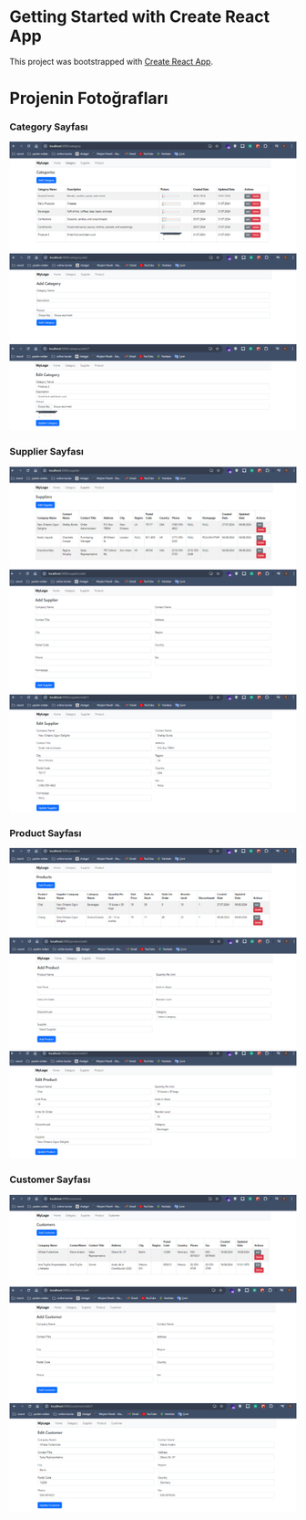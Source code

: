 # Getting Started with Create React App

This project was bootstrapped with [Create React App](https://github.com/facebook/create-react-app).


# Projenin Fotoğrafları

### Category Sayfası
![](https://github.com/ynskrc23/enterprise-track-ui/blob/master/image/categorylist.PNG)
![](https://github.com/ynskrc23/enterprise-track-ui/blob/master/image/categoryadd.PNG)
![](https://github.com/ynskrc23/enterprise-track-ui/blob/master/image/categoryedit.PNG)

### Supplier Sayfası
![](https://github.com/ynskrc23/enterprise-track-ui/blob/master/image/supplierlist.PNG)
![](https://github.com/ynskrc23/enterprise-track-ui/blob/master/image/supplieradd.PNG)
![](https://github.com/ynskrc23/enterprise-track-ui/blob/master/image/supplieredit.PNG)

### Product Sayfası
![](https://github.com/ynskrc23/enterprise-track-ui/blob/master/image/productlist.PNG)
![](https://github.com/ynskrc23/enterprise-track-ui/blob/master/image/productadd.PNG)
![](https://github.com/ynskrc23/enterprise-track-ui/blob/master/image/productedit.PNG)

### Customer Sayfası
![](https://github.com/ynskrc23/enterprise-track-ui/blob/master/image/customerlist.PNG)
![](https://github.com/ynskrc23/enterprise-track-ui/blob/master/image/customeradd.PNG)
![](https://github.com/ynskrc23/enterprise-track-ui/blob/master/image/customeredit.PNG)